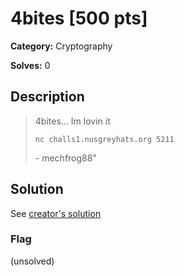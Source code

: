 # 4bites [500 pts]

**Category:** Cryptography

**Solves:** 0

## Description
> 4bites... Im lovin it
> 
> `nc challs1.nusgreyhats.org 5211`
> 
> \- mechfrog88"

## Solution

See [creator's solution](https://github.com/NUSGreyhats/welcome-ctf-2021/blob/main/Challenges/Cryptography/4bites/sol.py)

### Flag
(unsolved)
